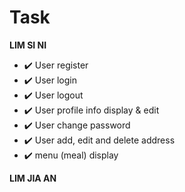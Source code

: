 # Task

**LIM SI NI**
- :heavy_check_mark: User register
- :heavy_check_mark: User login
- :heavy_check_mark: User logout
- :heavy_check_mark: User profile info display & edit
- :heavy_check_mark: User change password
- :heavy_check_mark: User add, edit and delete address
- :heavy_check_mark: menu (meal) display

**LIM JIA AN**
